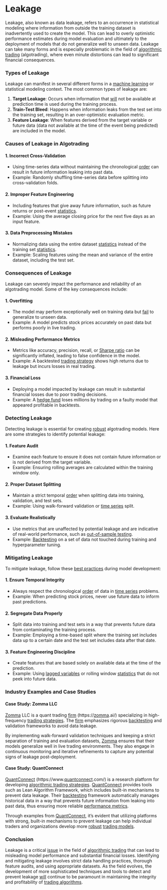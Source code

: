 # Leakage

Leakage, also known as data leakage, refers to an occurrence in statistical modeling where information from outside the training dataset is inadvertently used to create the model. This can lead to overly optimistic performance estimates during model evaluation and ultimately to the deployment of models that do not generalize well to unseen data. Leakage can take many forms and is especially problematic in the field of [algorithmic trading](../a/accountability.md) (algotrading), where even minute distortions can lead to significant financial consequences.

### Types of Leakage

Leakage can manifest in several different forms in a [machine learning](../m/machine_learning.md) or statistical modeling context. The most common types of leakage are:

1. **Target Leakage**: Occurs when information that [will](../w/will.md) not be available at prediction time is used during the training process.
2. **Train-Test Bleed**: Happens when information leaks from the test set into the training set, resulting in an over-optimistic evaluation metric.
3. **Feature Leakage**: When features derived from the target variable or future data (data not available at the time of the event being predicted) are included in the model.

### Causes of Leakage in Algotrading

#### 1. **Incorrect Cross-Validation**
   - Using time-series data without maintaining the chronological [order](../o/order.md) can result in future information leaking into past data. 
   - Example: Randomly shuffling time-series data before splitting into cross-validation folds.

#### 2. **Improper Feature Engineering**
   - Including features that give away future information, such as future returns or post-event [statistics](../s/statistics.md).
   - Example: Using the average closing price for the next five days as an input feature.

#### 3. **Data Preprocessing Mistakes**
   - Normalizing data using the entire dataset [statistics](../s/statistics.md) instead of the training set [statistics](../s/statistics.md).
   - Example: Scaling features using the mean and variance of the entire dataset, including the test set.

### Consequences of Leakage

Leakage can severely impact the performance and reliability of an algotrading model. Some of the key consequences include:

#### 1. **Overfitting**
   - The model may perform exceptionally well on training data but [fail](../f/fail.md) to generalize to unseen data.
   - Example: A model predicts stock prices accurately on past data but performs poorly in live trading.

#### 2. **Misleading Performance Metrics**
   - Metrics like accuracy, precision, recall, or [Sharpe ratio](../s/sharpe_ratio.md) can be significantly inflated, leading to false confidence in the model.
   - Example: A backtested [trading strategy](../t/trading_strategy.md) shows high returns due to leakage but incurs losses in real trading.

#### 3. **Financial Loss**
   - Deploying a model impacted by leakage can result in substantial financial losses due to poor trading decisions.
   - Example: A [hedge fund](../h/hedge_fund.md) loses millions by trading on a faulty model that appeared profitable in backtests.

### Detecting Leakage

Detecting leakage is essential for creating [robust](../r/robust.md) algotrading models. Here are some strategies to identify potential leakage:

#### 1. **Feature Audit**
   - Examine each feature to ensure it does not contain future information or is not derived from the target variable.
   - Example: Ensuring rolling averages are calculated within the training window only.

#### 2. **Proper Dataset Splitting**
   - Maintain a strict temporal [order](../o/order.md) when splitting data into training, validation, and test sets.
   - Example: Using walk-forward validation or [time series](../t/time_series.md) split.

#### 3. **Evaluate Realistically**
   - Use metrics that are unaffected by potential leakage and are indicative of real-world performance, such as [out-of-sample testing](../o/out-of-sample_testing.md).
   - Example: [Backtesting](../b/backtesting.md) on a set of data not touched during training and hyperparameter tuning.

### Mitigating Leakage

To mitigate leakage, follow these [best practices](../b/best_practices.md) during model development:

#### 1. **Ensure Temporal Integrity**
   - Always respect the chronological [order](../o/order.md) of data in [time series](../t/time_series.md) problems.
   - Example: When predicting stock prices, never use future data to inform past predictions.

#### 2. **Segregate Data Properly**
   - Split data into training and test sets in a way that prevents future data from contaminating the training process.
   - Example: Employing a time-based split where the training set includes data up to a certain date and the test set includes data after that date.

#### 3. **Feature Engineering Discipline**
   - Create features that are based solely on available data at the time of the prediction.
   - Example: Using [lagged variables](../l/lagged_variables_in_trading.md) or rolling window [statistics](../s/statistics.md) that do not peek into future data.

### Industry Examples and Case Studies

#### Case Study: Zomma LLC

[Zomma](../z/zomma.md) LLC is a quant trading [firm](../f/firm.md) (https://[zomma](../z/zomma.md).ai/) specializing in high-frequency [trading strategies](../t/trading_strategies.md). The [firm](../f/firm.md) emphasizes rigorous [backtesting](../b/backtesting.md) and validation frameworks to avoid data leakage. 

By implementing walk-forward validation techniques and keeping a strict separation of training and evaluation datasets, [Zomma](../z/zomma.md) ensures that their models generalize well in live trading environments. They also engage in continuous monitoring and iterative refinements to capture any potential signs of leakage post-deployment.

#### Case Study: QuantConnect

[QuantConnect](../q/quantconnect.md) (https://www.[quantconnect](../q/quantconnect.md).com/) is a research platform for developing [algorithmic trading strategies](../a/algorithmic_trading_strategies.md). [QuantConnect](../q/quantconnect.md) provides tools such as Lean Algorithm Framework, which includes built-in mechanisms to prevent data leakage. Their [backtesting](../b/backtesting.md) framework automatically manages historical data in a way that prevents future information from leaking into past data, thus ensuring more reliable [performance metrics](../p/performance_metrics.md).

Through examples from [QuantConnect](../q/quantconnect.md), it’s evident that utilizing platforms with strong, built-in mechanisms to prevent leakage can help individual traders and organizations develop more [robust](../r/robust.md) [trading models](../t/trading_models.md).

### Conclusion

Leakage is a critical [issue](../i/issue.md) in the field of [algorithmic trading](../a/accountability.md) that can lead to misleading model performance and substantial financial losses. Identifying and mitigating leakage involves strict data handling practices, thorough feature audits, and using appropriate datasets. As the field evolves, the development of more sophisticated techniques and tools to detect and prevent leakage [will](../w/will.md) continue to be paramount in maintaining the integrity and profitability of [trading algorithms](../t/trading_algorithms.md).